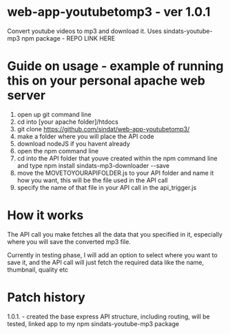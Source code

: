 # web-app-youtubetomp3 - ver 1.0.1
Convert youtube videos to mp3 and download it. 
Uses sindats-youtube-mp3 npm package - REPO LINK HERE

# Guide on usage - example of running this on your personal apache web server

1) open up git command line
2) cd into [your apache folder]/htdocs
3) git clone https://github.com/sindat/web-app-youtubetomp3/
4) make a folder where you will place the API code 
5) download nodeJS if you havent already 
6) open the npm command line
7) cd into the API folder that youve created within the npm command line and type npm install sindats-mp3-downloader --save
8) move the MOVETOYOURAPIFOLDER.js to your API folder and name it how you want, this will be the file used in the API call
9) specify the name of that file in your API call in the api_trigger.js

# How it works

The API call you make fetches all the data that you specified in it, especially where you will save the converted mp3 file. 

Currently in testing phase, I will add an option to select where you want to save it, and the API call will just fetch the required data
like the name, thumbnail, quality etc 

# Patch history

1.0.1. - created the base express API structure, including routing, will be tested, linked app to my npm sindats-youtube-mp3 package
